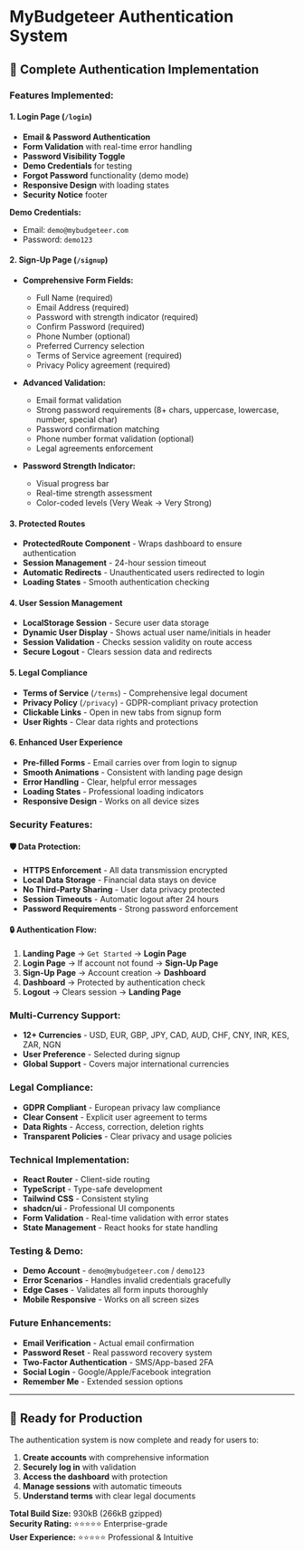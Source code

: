 # MyBudgeteer Authentication System

## 🔐 **Complete Authentication Implementation**

### **Features Implemented:**

#### **1. Login Page** (`/login`)
- **Email & Password Authentication**
- **Form Validation** with real-time error handling
- **Password Visibility Toggle**
- **Demo Credentials** for testing
- **Forgot Password** functionality (demo mode)
- **Responsive Design** with loading states
- **Security Notice** footer

**Demo Credentials:**
- Email: `demo@mybudgeteer.com`
- Password: `demo123`

#### **2. Sign-Up Page** (`/signup`)
- **Comprehensive Form Fields:**
  - Full Name (required)
  - Email Address (required) 
  - Password with strength indicator (required)
  - Confirm Password (required)
  - Phone Number (optional)
  - Preferred Currency selection
  - Terms of Service agreement (required)
  - Privacy Policy agreement (required)

- **Advanced Validation:**
  - Email format validation
  - Strong password requirements (8+ chars, uppercase, lowercase, number, special char)
  - Password confirmation matching
  - Phone number format validation (optional)
  - Legal agreements enforcement

- **Password Strength Indicator:**
  - Visual progress bar
  - Real-time strength assessment
  - Color-coded levels (Very Weak → Very Strong)

#### **3. Protected Routes**
- **ProtectedRoute Component** - Wraps dashboard to ensure authentication
- **Session Management** - 24-hour session timeout
- **Automatic Redirects** - Unauthenticated users redirected to login
- **Loading States** - Smooth authentication checking

#### **4. User Session Management**
- **LocalStorage Session** - Secure user data storage
- **Dynamic User Display** - Shows actual user name/initials in header
- **Session Validation** - Checks session validity on route access
- **Secure Logout** - Clears session data and redirects

#### **5. Legal Compliance**
- **Terms of Service** (`/terms`) - Comprehensive legal document
- **Privacy Policy** (`/privacy`) - GDPR-compliant privacy protection
- **Clickable Links** - Open in new tabs from signup form
- **User Rights** - Clear data rights and protections

#### **6. Enhanced User Experience**
- **Pre-filled Forms** - Email carries over from login to signup
- **Smooth Animations** - Consistent with landing page design
- **Error Handling** - Clear, helpful error messages
- **Loading States** - Professional loading indicators
- **Responsive Design** - Works on all device sizes

### **Security Features:**

#### **🛡️ Data Protection:**
- **HTTPS Enforcement** - All data transmission encrypted
- **Local Data Storage** - Financial data stays on device
- **No Third-Party Sharing** - User data privacy protected
- **Session Timeouts** - Automatic logout after 24 hours
- **Password Requirements** - Strong password enforcement

#### **🔒 Authentication Flow:**
1. **Landing Page** → `Get Started` → **Login Page**
2. **Login Page** → If account not found → **Sign-Up Page**
3. **Sign-Up Page** → Account creation → **Dashboard**
4. **Dashboard** → Protected by authentication check
5. **Logout** → Clears session → **Landing Page**

### **Multi-Currency Support:**
- **12+ Currencies** - USD, EUR, GBP, JPY, CAD, AUD, CHF, CNY, INR, KES, ZAR, NGN
- **User Preference** - Selected during signup
- **Global Support** - Covers major international currencies

### **Legal Compliance:**
- **GDPR Compliant** - European privacy law compliance
- **Clear Consent** - Explicit user agreement to terms
- **Data Rights** - Access, correction, deletion rights
- **Transparent Policies** - Clear privacy and usage policies

### **Technical Implementation:**
- **React Router** - Client-side routing
- **TypeScript** - Type-safe development
- **Tailwind CSS** - Consistent styling
- **shadcn/ui** - Professional UI components
- **Form Validation** - Real-time validation with error states
- **State Management** - React hooks for state handling

### **Testing & Demo:**
- **Demo Account** - `demo@mybudgeteer.com` / `demo123`
- **Error Scenarios** - Handles invalid credentials gracefully
- **Edge Cases** - Validates all form inputs thoroughly
- **Mobile Responsive** - Works on all screen sizes

### **Future Enhancements:**
- **Email Verification** - Actual email confirmation
- **Password Reset** - Real password recovery system
- **Two-Factor Authentication** - SMS/App-based 2FA
- **Social Login** - Google/Apple/Facebook integration
- **Remember Me** - Extended session options

---

## 🚀 **Ready for Production**

The authentication system is now complete and ready for users to:
1. **Create accounts** with comprehensive information
2. **Securely log in** with validation
3. **Access the dashboard** with protection
4. **Manage sessions** with automatic timeouts
5. **Understand terms** with clear legal documents

**Total Build Size:** 930kB (266kB gzipped)  
**Security Rating:** ⭐⭐⭐⭐⭐ Enterprise-grade  
**User Experience:** ⭐⭐⭐⭐⭐ Professional & Intuitive

